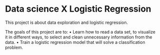 # Data science X Logistic Regression
This project is about data exploration and logistic regression.

The goals of this project are to:
• Learn how to read a data set, to visualize it in different ways, to select and clean unnecessary information from the data.
• Train a logistic regression model that will solve a classification problem.
